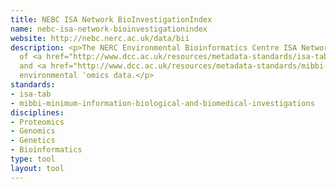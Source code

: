 ```yaml
---
title: NEBC ISA Network BioInvestigationIndex
name: nebc-isa-network-bioinvestigationindex
website: http://nebc.nerc.ac.uk/data/bii
description: <p>The NERC Environmental Bioinformatics Centre ISA Network's index
  of <a href="http://www.dcc.ac.uk/resources/metadata-standards/isa-tab">ISA-Tab</a>
  and <a href="http://www.dcc.ac.uk/resources/metadata-standards/mibbi-minimum-information-biological-and-biomedical-investigations">MIBBI</a>-compliant
  environmental 'omics data.</p>
standards:
- isa-tab
- mibbi-minimum-information-biological-and-biomedical-investigations
disciplines:
- Proteomics
- Genomics
- Genetics
- Bioinformatics
type: tool
layout: tool
---
```


